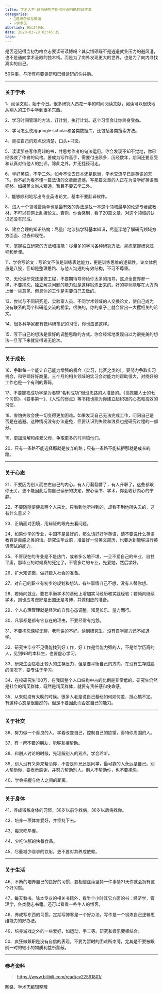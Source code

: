 ```yaml
---
title: 学术人生-硕博研究生期间应该明确的50件事
categories:
  - 🌙逢坂杂谈与搬运
  - ⭐学术区
abbrlink: 95c249dc
date: 2023-03-23 03:45:35
tags:
---
```


是否还记得当初为啥立志要读研读博吗？其实博硕既不是逃避就业压力的避风港，也不是通向学术圣殿的独木桥。而是为了向外发现更大的世界，也是为了向内寻找真实的自己。

50件事，与所有将要读研和已经读研的你共勉。

<!--more-->

***

### 关于学术

1、阅读文献，始于今日。很多研究人员花一半的时间阅读文献，阅读可以很快地从别人的工作中学到很多东西。

2、学习时间管理的方法，订计划，执行计划。这个习惯会让你终身受益。

3、学习怎么使用google scholar和各类数据库，还包括各类搜索方法。

4、能把自己的观点说清楚，口头+书面。

5、读读那些写作高超的书，并思考作者的句法运用。你会发现不知不觉地，你已经吸收了作者的风格。要成为写作高手，需要付出颇多，历经数年，期间还要忍受和认真对待他人的批评。除此之外，并无捷径可走。

6、学好英语，不学二外。如今不论去日本还是欧洲，学术交流早已是英语的天下。你不必为看不懂一篇法语的文章而遗憾，写那篇文章的人正在为没学好英语而犯愁。如果英文尚未精通，暂且不要去学二外。

7、能够顺利地写出专业英语论文，基本不要翻译软件。

8、进入一个领域最简单也是最有效的办法是找一本这个领域最早的论述专著或教材，不可以在网上乱搜论文。否则，你会感到，看了20篇文章，对这个领域的认识还没有形成。

9、建立合理的知识结构：尽量广地涉猎学科基本知识，尽量深地了解研究领域方方面面、过去和现在。

10、掌握独立研究的方法和技能：尽量多的学习各种研究方法，熟练掌握研究过程和步骤。

11、学会写论文：写论文不仅是训练表达能力，更是训练思维的逻辑性。论文体例虽是八股，但却是整理思路、与他人沟通的有效结构，不可不尊重。

12、无论做研究还是做工程，不要期待导师给你太多的指导，这点全世界都一样，不要抱怨，独立解决问题的能力就是这样锻炼出来的。好的导师能够在大方向上给一些意见，但具体的工作是需要自己去做的。

13、尝试与不同研究组、实验室人员、不同学术领域的人交换论文，使自己成为没有联系的两个科研组交流的桥梁，很快的，你的桌子上就会冒出一大摞相关的论文。

14、很多科学家都有做科研笔记的习惯，你也应该这样。

15、写下自己的想法是很好的调整思路的方式。你会经常地发现自以为很完美的想法一旦写下来就显得语无伦次。

***

### 关于成长

16、争取每一个能让自己能力增强的机会（实习，比赛之类的），要努力争取实习机会，和导师好好商量。三个月的相关领域的实习会对能力的帮助很大，对找好的工作也是一个有利的筹码。

17、不要鄙视成功学是为渴望“名利成功”但没思路的人准备的。《高效能人士的七个习惯》、《要事第一》、《人性的弱点》等书籍也能为你建立起积极的心态和高效的习惯。

18、害怕失败会使一切变得更加困难。如果发现自己无法完成工作，问问自己是否是在逃避。这种情况没有办法避免，但要认识到失败和浪费也是研究过程的一部分。

19、更加理解和疼爱父母，争取更多的时间陪他们。

20、只有一条路不能选择那就是放弃的路；只有一条路不能抗拒那就是成长的路。

***

### 关于心态

21、不要因为别人而左右自己的内心。有人月薪翻番了，有人升职了，这些都跟你无关。更不能因此后悔自己读研的决定，安心读书、学术，你会收获内心的宁静。

22、不要随随便便拿两个人来比，只看到他所得到的，却看不到他所失去的，这有什么意义？

23、正确面对困境，用辩证的眼光去看问题。

24、如果你学的专业，中国不是最好的，那么请好好学英语，请不要说什么英语教育是毒瘤之类的话。研究生毕业前，准备好一份英文简历，也要达到能够进行英语面试的能力。

25、不管现在的专业是不是热门，或者多么地不堪，一旦不爱自己的专业，自甘平庸，那毕业的时候真的死定了。不管多烂的专业，先爱她，然后学好。

26、扩大知识面，做好踏入社会的准备。

27、对自己的职业有初步的规划和想法，有些事情自己不想，没有人替你想。

28、若倾向就业，要在平衡学术的基础上增加实习经历和实践经验；若倾向继续学术，则也应考虑好是出国还是考博，并做相应的准备。

29、个人心理管理就是经常的自我心态调整。知足长乐、量力而行。

30、凡事都是都有它存在的理由，不要经常有抱怨。

31、不要抱怨课程无聊，老师讲的不好。读到研究生，没有自学能力还不如退学。

32、研究生毕业不见得能找到好工作，好工作是给能力强的人，不是给学历高的人，见到NB的本科生，也要虚心学习。

33、研究生面临着比较大的生存压力，但是要平衡自己的方向，在没有生存威胁的情况下，要专注于学习。

34、在校研究生100万，在我国整个人口结构中占的比例是非常低的。研究生仍然是社会的精英群体，既然是精英群体，就要有责任感和使命感。

35、从来就没有太晚的时候。很多人老是说自己基础如何如何差，担心搞不定。有这种心态是很自然的，但是不要因此而否定自己的能力。

***

### 关于社交

36、努力做一个善良的人，学着改变自己，控制自己的欲望，善待你周围的人。

37、有一帮不错的朋友，能够互相帮助。

38、和别人讨论的时候，先理解别人的观点，学会聆听。

39、别人没有义务来帮助你，不管是师兄还是同学，最可靠的人永远是自己。别人帮助你，要表示感谢，并努力帮助别人。别人不帮助你，也不要抱怨。

40、学会把握与他人之间的距离。

***

### 关于身体

41、养成锻炼身体的习惯，30岁以前你找病，30岁以后病找你。

42、培养一项体育爱好，并坚持下去。

43、每天吃早餐。

44、少吃油腻的快餐食品。

45、尽量减少咖啡的饮用，更不要对其养成依赖。

***

### 关于生活

46、不断的培养自己的良好的习惯，要相信连续坚持一件事情21天你就会拥有这个好习惯。

47、每天看书。除本专业的相关书籍外，看半个小时其它方面的书：经济学，管理学，各类励志书籍。还可以看看一些牛人的博客。

48、养成写东西的习惯。定期写博客是一个好办法，写作是一个锻炼自己逻辑思维能力的好办法。

49、培养游戏之外的一些爱好，如运动、手工等。研究和娱乐要相结合。

50、疯狂做兼职是没有自信的表现。不要为暂时的困难所束缚，尤其是不要被眼前一时的较小的物质利益所蒙蔽。

***

### 参考资料

> <https://www.bilibili.com/read/cv22591801/>

网络、学术志编辑整理
